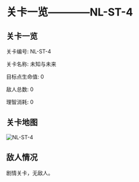 # 关卡一览————NL-ST-4


## 关卡一览

关卡编号: NL-ST-4

关卡名称: 未知与未来

目标点生命值: 0

敌人总数: 0

理智消耗: 0


## 关卡地图
![NL-ST-4](./oprMap/NL-ST-4.png)

## 敌人情况

剧情关卡，无敌人。

